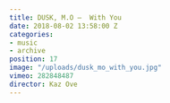 ```yaml
---
title: DUSK, M.O —  With You
date: 2018-08-02 13:58:00 Z
categories:
- music
- archive
position: 17
image: "/uploads/dusk_mo_with_you.jpg"
vimeo: 282848487
director: Kaz Ove
---
```


